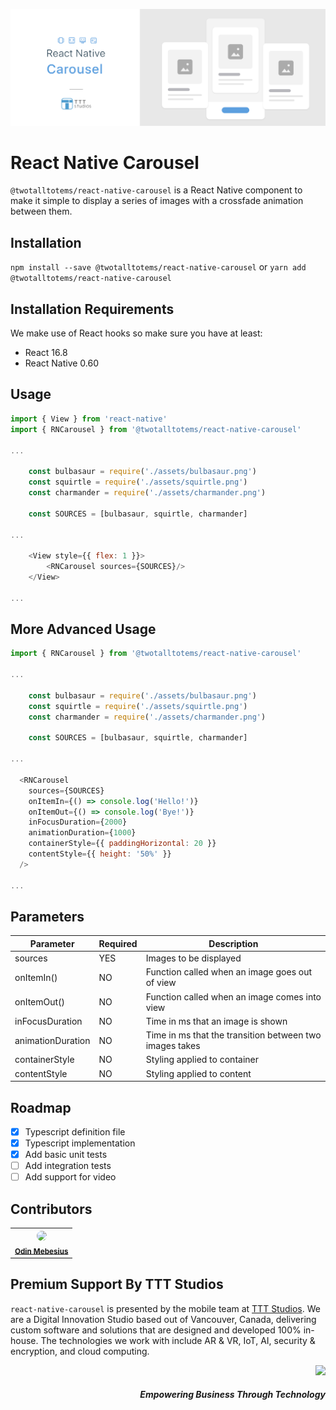 ![Banner](assets/banner.png)

# React Native Carousel

`@twotalltotems/react-native-carousel` is a React Native component to make it simple to display a series of images with a crossfade
animation between them.

## Installation

`npm install --save @twotalltotems/react-native-carousel`
or
`yarn add @twotalltotems/react-native-carousel`

## Installation Requirements

We make use of React hooks so make sure you have at least:
- React 16.8
- React Native 0.60

## Usage

```js
import { View } from 'react-native'
import { RNCarousel } from '@twotalltotems/react-native-carousel'

...

    const bulbasaur = require('./assets/bulbasaur.png')
    const squirtle = require('./assets/squirtle.png')
    const charmander = require('./assets/charmander.png')

    const SOURCES = [bulbasaur, squirtle, charmander]

...

    <View style={{ flex: 1 }}>
        <RNCarousel sources={SOURCES}/>
    </View>

...

```

## More Advanced Usage

```js
import { RNCarousel } from '@twotalltotems/react-native-carousel'

...

    const bulbasaur = require('./assets/bulbasaur.png')
    const squirtle = require('./assets/squirtle.png')
    const charmander = require('./assets/charmander.png')

    const SOURCES = [bulbasaur, squirtle, charmander]

...

  <RNCarousel
    sources={SOURCES}
    onItemIn={() => console.log('Hello!')}
    onItemOut={() => console.log('Bye!')}
    inFocusDuration={2000}
    animationDuration={1000}
    containerStyle={{ paddingHorizontal: 20 }}
    contentStyle={{ height: '50%' }}
  />

...

```

## Parameters

| Parameter          | Required | Description                                             |
| ------------------ | -------- | ------------------------------------------------------- |
| sources            | YES      | Images to be displayed                                  |
| onItemIn()         | NO       | Function called when an image goes out of view          |
| onItemOut()        | NO       | Function called when an image comes into view           |
| inFocusDuration    | NO       | Time in ms that an image is shown                       |
| animationDuration  | NO       | Time in ms that the transition between two images takes |
| containerStyle     | NO       | Styling applied to container                            |
| contentStyle       | NO       | Styling applied to content                              |


## Roadmap

- [x] Typescript definition file
- [x] Typescript implementation
- [x] Add basic unit tests
- [ ] Add integration tests
- [ ] Add support for video

## Contributors

<table>
    <tr border="0" style="border: none; ">
        <th border="0" style="border-left: none; border-right: none;">
        	<img src="https://avatars3.githubusercontent.com/u/60905710?s=400&v=4" width="60px;" style="border-radius: 50%;"/>
        	<br />
        	<sub><a href="https://github.com/odin-m">Odin Mebesius</a></sub> <br />
        </th>
    </tr>
</table>

## Premium Support By TTT Studios

`react-native-carousel` is presented by the mobile team at [TTT Studios](https://ttt.studio). We are a Digital Innovation Studio based out of Vancouver, Canada, delivering custom software and solutions that are designed and developed 100% in-house. The technologies we work with include AR & VR, IoT, AI, security & encryption, and cloud computing.

<div align="right">
	<img src="https://ttt.studio/wp-content/themes/tttwordpresstheme/imgs/ttt-colour.png" width="200px"/>
	<h5>Empowering Business Through Technology</h5>
</div>
